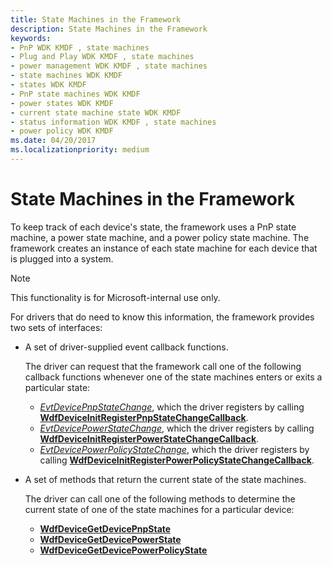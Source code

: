 ```yaml
---
title: State Machines in the Framework
description: State Machines in the Framework
keywords:
- PnP WDK KMDF , state machines
- Plug and Play WDK KMDF , state machines
- power management WDK KMDF , state machines
- state machines WDK KMDF
- states WDK KMDF
- PnP state machines WDK KMDF
- power states WDK KMDF
- current state machine state WDK KMDF
- status information WDK KMDF , state machines
- power policy WDK KMDF
ms.date: 04/20/2017
ms.localizationpriority: medium
---
```


# State Machines in the Framework


To keep track of each device's state, the framework uses a PnP state machine, a power state machine, and a power policy state machine. The framework creates an instance of each state machine for each device that is plugged into a system.

>[!NOTE]
>This functionality is for Microsoft-internal use only.

For drivers that do need to know this information, the framework provides two sets of interfaces:

-   A set of driver-supplied event callback functions.

    The driver can request that the framework call one of the following callback functions whenever one of the state machines enters or exits a particular state:

    -   [*EvtDevicePnpStateChange*](/windows-hardware/drivers/ddi/wdfdevice/nc-wdfdevice-evt_wdf_device_pnp_state_change_notification), which the driver registers by calling [**WdfDeviceInitRegisterPnpStateChangeCallback**](/windows-hardware/drivers/ddi/wdfdevice/nf-wdfdevice-wdfdeviceinitregisterpnpstatechangecallback).
    -   [*EvtDevicePowerStateChange*](/windows-hardware/drivers/ddi/wdfdevice/nc-wdfdevice-evt_wdf_device_power_state_change_notification), which the driver registers by calling [**WdfDeviceInitRegisterPowerStateChangeCallback**](/windows-hardware/drivers/ddi/wdfdevice/nf-wdfdevice-wdfdeviceinitregisterpowerstatechangecallback).
    -   [*EvtDevicePowerPolicyStateChange*](/windows-hardware/drivers/ddi/wdfdevice/nc-wdfdevice-evt_wdf_device_power_policy_state_change_notification), which the driver registers by calling [**WdfDeviceInitRegisterPowerPolicyStateChangeCallback**](/windows-hardware/drivers/ddi/wdfdevice/nf-wdfdevice-wdfdeviceinitregisterpowerpolicystatechangecallback).
-   A set of methods that return the current state of the state machines.

    The driver can call one of the following methods to determine the current state of one of the state machines for a particular device:

    -   [**WdfDeviceGetDevicePnpState**](/windows-hardware/drivers/ddi/wdfdevice/nf-wdfdevice-wdfdevicegetdevicepnpstate)
    -   [**WdfDeviceGetDevicePowerState**](/windows-hardware/drivers/ddi/wdfdevice/nf-wdfdevice-wdfdevicegetdevicepowerstate)
    -   [**WdfDeviceGetDevicePowerPolicyState**](/windows-hardware/drivers/ddi/wdfdevice/nf-wdfdevice-wdfdevicegetdevicepowerpolicystate)

 

